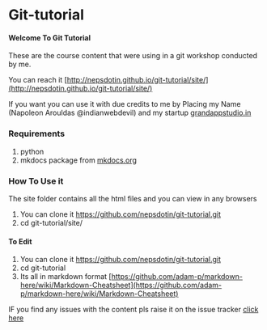 # Git-tutorial

#### Welcome To Git Tutorial

These are the course content that were using in a git workshop conducted by me.

You can reach it [http://nepsdotin.github.io/git-tutorial/site/](http://nepsdotin.github.io/git-tutorial/site/)

If you want you can use it with due credits to me by Placing my Name (Napoleon Arouldas @indianwebdevil) and my startup [grandappstudio.in](grandappstudio.in)

### Requirements

1. python
2. mkdocs package from [mkdocs.org](mkdocs.org)

### How To Use it
The site folder contains all the html files and you can view in  any browsers
1. You can clone it https://github.com/nepsdotin/git-tutorial.git
2. cd git-tutorial/site/
#### To Edit
1. You can clone it https://github.com/nepsdotin/git-tutorial.git
2. cd git-tutorial
3. Its all in markdown format [https://github.com/adam-p/markdown-here/wiki/Markdown-Cheatsheet](https://github.com/adam-p/markdown-here/wiki/Markdown-Cheatsheet)


IF you find any issues with the content pls raise it on the issue tracker [click here](https://github.com/nepsdotin/git-tutorial/issues)
